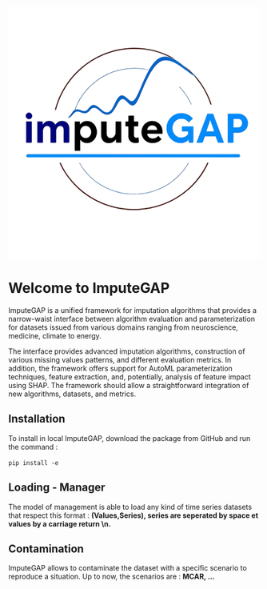![My Logo](assets/imputegab_logo.png)

# Welcome to ImputeGAP
ImputeGAP is a unified framework for imputation algorithms that provides a narrow-waist interface between algorithm evaluation and parameterization for datasets issued from various domains ranging from neuroscience, medicine, climate to energy.

The interface provides advanced imputation algorithms, construction of various missing values patterns, and different evaluation metrics. In addition, the framework offers support for AutoML parameterization techniques, feature extraction, and, potentially, analysis of feature impact using SHAP. The framework should allow a straightforward integration of new algorithms, datasets, and metrics.


## Installation
To install in local ImputeGAP, download the package from GitHub and run the command : 

```pip install -e``` 

## Loading - Manager
The model of management is able to load any kind of time series datasets that respect this format : <b>(Values,Series), series are seperated by space et values by a carriage return \n.</b>

## Contamination
ImputeGAP allows to contaminate the dataset with a specific scenario to reproduce a situation. Up to now, the scenarios are : <b>MCAR, ...</b>
